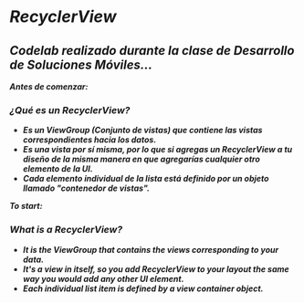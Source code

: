 # **_RecyclerView_**

## **_Codelab realizado durante la clase de Desarrollo de Soluciones Móviles..._**

**_Antes de comenzar:_**

### **_¿Qué es un RecyclerView?_**

- **_Es un ViewGroup (Conjunto de vistas) que contiene las vistas correspondientes hacia los datos._**
- **_Es una vista por sí misma, por lo que si agregas un RecyclerView a tu diseño de la misma manera en que agregarías cualquier otro elemento de la UI._**
- **_Cada elemento individual de la lista está definido por un objeto llamado "contenedor de vistas"._**

**_To start:_**

### **_What is a RecyclerView?_**

- **_It is the ViewGroup that contains the views corresponding to your data._**
- **_It's a view in itself, so you add RecyclerView to your layout the same way you would add any other UI element._**
- **_Each individual list item is defined by a view container object._**
